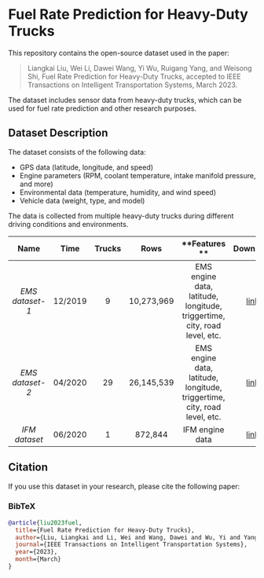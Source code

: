 # Fuel Rate Prediction for Heavy-Duty Trucks

This repository contains the open-source dataset used in the paper:

> Liangkai Liu, Wei Li, Dawei Wang, Yi Wu, Ruigang Yang, and Weisong Shi, Fuel Rate Prediction for Heavy-Duty Trucks, accepted to IEEE Transactions on Intelligent Transportation Systems, March 2023.

The dataset includes sensor data from heavy-duty trucks, which can be used for fuel rate prediction and other research purposes.

## Dataset Description

The dataset consists of the following data:

- GPS data (latitude, longitude, and speed)
- Engine parameters (RPM, coolant temperature, intake manifold pressure, and more)
- Environmental data (temperature, humidity, and wind speed)
- Vehicle data (weight, type, and model)

The data is collected from multiple heavy-duty trucks during different driving conditions and environments.

| **Name**        | **Time** | **Trucks** | **Rows**   | **Features **                                                                   | **Download** |
| :-------------: | :------: | :--------: | :--------: | :-----------------------------------------------------------------------------: | :----------: |
| *EMS dataset-1* | 12/2019  | 9          | 10,273,969 | EMS engine data, latitude, longitude, triggertime, city, road level, etc. | [link](https://drive.google.com/file/d/1lLeACfOWyvT_LtFnrN9viqU3SNu_eTBo/view?usp=sharing)         |
| *EMS dataset-2* | 04/2020  | 29         | 26,145,539 | EMS engine data, latitude, longitude, triggertime, city, road level, etc. | [link](https://drive.google.com/file/d/15Awwj26PE0MIGRUW1CiCO2xkP3j8-z2o/view?usp=sharing)         |
| *IFM dataset*   | 06/2020  | 1          | 872,844    | IFM engine data                                                                 | [link](https://drive.google.com/drive/folders/1QOVmUDhngrTn10gaT0M31XoPlnpKARX6?usp=sharing)         |

## Citation

If you use this dataset in your research, please cite the following paper:

### BibTeX

```bibtex
@article{liu2023fuel,
  title={Fuel Rate Prediction for Heavy-Duty Trucks},
  author={Liu, Liangkai and Li, Wei and Wang, Dawei and Wu, Yi and Yang, Ruigang and Shi, Weisong},
  journal={IEEE Transactions on Intelligent Transportation Systems},
  year={2023},
  month={March}
}